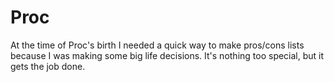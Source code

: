 Proc
====

At the time of Proc's birth I needed a quick way to make pros/cons lists because I was making some big life decisions.  It's nothing too special, but it gets the job done.
